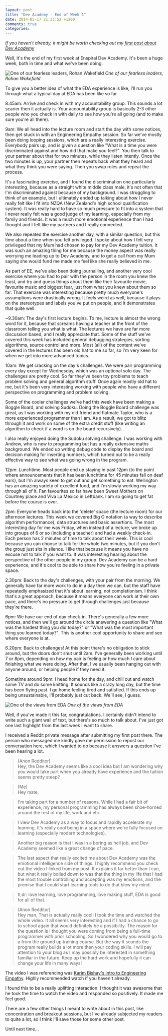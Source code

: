 ```yaml
---
layout: post
title: "Dev Academy - End of Week 1"
date: 2014-05-17 21:33:52 +1200
comments: true
categories: 
---
```


*If you haven't already, it might be worth checking out my [first post about Dev Academy](http://widdersh.in/dev-academy-week-1/)*

Well, it's the end of my first week at Enspiral Dev Academy. It's been a huge week, both in time and what we've been doing.

![One of our fearless leaders, Rohan Wakefield](http://i.imgur.com/vg0m636.jpg)
*One of our fearless leaders, Rohan Wakefield*

To give you a better idea of what the EDA experience is like, I'll run you through what a typical day at EDA has been like so far.

8.45am: Arrive and check in with my accountability group. This sounds a lot scarier then it actually is. Your accountability group is basically 2-3 other people who you check in with daily to see how you're all going (and to make sure you're all there).

9am: We all head into the lecture room and start the day with some notices, then get stuck in with an Engineering Empathy session. So far we've mostly been doing looping sessions, which are a really interesting exercise. Everybody pairs up, and is given a question like "What is a time you were discriminated against and how did that make you feel?". You then talk to your partner about that for two minutes, while they listen intently. Once the two minutes is up, your partner then repeats back what they heard and what they think you were saying. Then you swap roles and repeat the process.

<!--more-->

It's a fascinating exercise, and I found the discrimination one particularly interesting, because as a straight white middle class male, it's not often that I'm discriminated against because of my background. I was struggling to think of an example, but I ultimately ended up talking about how I never really felt like I fit into NZQA (New Zealand's high school qualification system). It was really hard to have so much pressure to fit into a system that I never really felt was a good judge of my learning, especially from my family and friends. It was a much more emotional experience than I had thought and I felt like my partners and I really connected.

We also repeated the exercise another day, with a similar question, but this time about a time when you felt privileged. I spoke about how I felt very privileged that my Mum had chosen to pay for my Dev Academy tuition. It was such an amazing thing for me because the money aspect was really worrying me leading up to Dev Academy, and to get a call from my Mum saying she would fund me made me feel like she really believed in me.

As part of EE, we've also been doing journalling, and another very cool exercise where you had to pair with the person in the room you knew the least, and try and guess things about them like their favourite movie, favourite music and biggest fear, just from what you knew about them so far. That exercise was interesting because pretty much everyone's assumptions were drastically wrong. It feels weird as well, because it plays on the stereotypes and labels you've put on people, and it demonstrates that quite well.

~9.30am: The day's first lecture begins. To me, lecture is almost the wrong word for it, because that screams having a teacher at the front of the classroom telling you what is what. The lectures we have are far more discussion based, and I really appreciate that. Some of the stuff we've covered this week has included general debugging strategies, sorting algorithms, source control and more. Most (all) of the content we've covered in the lectures has been old hat to me so far, so I'm very keen for when we get into more advanced topics.

10am: We get cracking on the day's challenges. We were pair programming every day except for Wednesday, which was an optional solo day. The challenges are pretty cool. So far they've been toy problems to teach problem solving and general algorithm stuff. Once again mostly old hat to me, but it's been very interesting working with people who have a different perspective on programming and problem solving.

Some of the cooler challenges we've had this week have been making a Boggle Board, and solving Sudoku. Doing the Boggle Board challenge was great, as I was working with my old friend and flatmate Taylor, who is a more experienced programmer than I am. As a result, we got to blitz through it and work on some of the extra credit stuff (like writing an algorithm to check if a word is on the board recursively).

I also really enjoyed doing the Sudoku solving challenge. I was working with Andrew, who is new to programming but has a really extensive maths background. We ended up writing debug code to display the board and decision making for inserting numbers, which turned out to be a really effective way to see what was going wrong in the program.

12pm: Lunchtime. Most people end up staying in past 12pm (to the point where announcements that it has been lunchtime for 45 minutes fall on deaf ears), but I'm always keen to get out and get something to eat. Wellington has an amazing variety of excellent food, and I'm slowly working my way through all of it. Fan favourites so far have been Sweet Mothers on Courtney place and Viva La Mexico in Leftbank. I am so going to get fat before the course is over.

2pm: Everyone heads back into the 'delete' space (the lecture room) for our afternoon lectures. This week we covered Big O notation (a way to describe algorithm performance), data structures and basic assertions. The most interesting day for me was Friday, when instead of a lecture, we broke up into groups of 6 or so (including a teacher) and had a weekly check-in. Each person has 2 minutes of time to talk about their week. This is cool because you can choose to talk for the whole two minutes, but if you don't the group just sits in silence. I like that because it means you have no excuse not to talk if you want to. It was interesting hearing about the perspective of the other people in my group. Dev Academy can be a hard experience, and it's cool to be able to share how you're feeling in a private space.

2.30pm: Back to the day's challenges, with your pair from the morning. We generally have far more work to do in a day then we can, but the staff have repeatedly emphasized that it's about learning, not completionism. I think that's a great approach, because it means everyone can work at their own pace, and there's no pressure to get through challenges just because they're there.

6pm: We have our end of day check-in. There's generally a few more notices, and then we'll go around the circle answering a question like "What was the hardest thing you did today?" or "What was the most important thing you learned today?". This is another cool opportunity to share and see where everyone is at.

6.20pm: Back to challenges! At this point there's no obligation to stick around, but the doors don't shut until 2am. I've generally been working until 7 or 8pm, depending on how my pair is feeling or how much I care about finishing what we were doing. After that, I've usually been hanging out with anyone around, or helping people if they need it.

Sometime around 9pm: I head home for the day, and chill out and watch some TV and do some knitting. It sounds like a crazy long day, but the time has been flying past. I go home feeling tired and satisfied. If this ends up being unsustainable, I'll probably just cut back. We'll see, I guess.

![One of the views from EDA](http://i.imgur.com/nnXlKsC.jpg)
*One of the views from EDA*

Well, if you've made it this far, congratulations. I certainly didn't intend to write such a giant wall of text, but there's so much to talk about. I've just got one last highlight from the last week I want to share.

I received a Reddit private message after submitting my first post there. The person who messaged me kindly gave me permission to repost our conversation here, which I wanted to do because it answers a question I've been hearing a lot.


>(Anon Redditor)  
>Hey, the Dev Academy seems like a cool idea but I am wondering why you would take part when you already have experience and the tuition seems pretty steep?


>(Me)  
>Hey mate,

>I'm taking part for a number of reasons. While I had a fair bit of experience, my personal programming has always been shoe-horned around the rest of my life, work and etc.

>I view Dev Academy as a way to focus and rapidly accelerate my learning. It's really cool being in a space where we're fully focused on learning (especially modern technologies).

>Another big reason is that I was in a boring as hell job, and Dev Academy seemed like a great change of pace.

>The last aspect that really excited me about Dev Academy was the emotional intelligence side of things. I highly recommend you check out the video I linked from my post. It explains it far better than I can, but what it really boiled down to was that the thing in my life that I had the most trouble controlling and accepting was my emotions, and the premise that I could start learning tools to do that blew my mind.

>tl;dr: love learning, love programming, love making stuff, EDA is good for all of that.


>(Anon Redditor)  
>Hey man, That is actually really cool! I took the time and watched the whole video. It all seems very interesting and if I had a chance to go to school again that would definitely be a possibility. The reason for the question is I thought you were coming from being a full-time programmer with prior schooling. So I wondered why you would go to a from the ground up training course. But the way it sounds the program really builds a lot more then your coding skills. I will pay attention to your blog as I may possibly be interested in something familiar in the future. Keep up the hard work and hopefully it can change your life in many ways!


The video I was referencing was [Karim Bishay's intro to Engineering Empathy](http://vimeo.com/76762772). Highly recommended watch if you haven't already.

I found this to be a really uplifting interaction. I thought it was awesome that he took the time to watch the video and responded so positively. It made me feel good.

There are a few other things I meant to write about in this post, like concentration and breakout sessions, but I've already subjected my readers to quite a lot, so I think I'll save those for some other post.

Until next time...